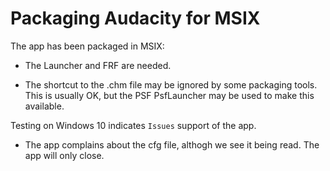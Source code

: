# Packaging Audacity for MSIX

The app has been packaged in MSIX:
* The Launcher and FRF are needed.

* The shortcut to the .chm file may be ignored by some packaging tools. This is usually OK, but the PSF PsfLauncher may be used to make this available. 

Testing on Windows 10 indicates `Issues` support of the app.
* The app complains about the cfg file, althogh we see it being read. The app will only close.
